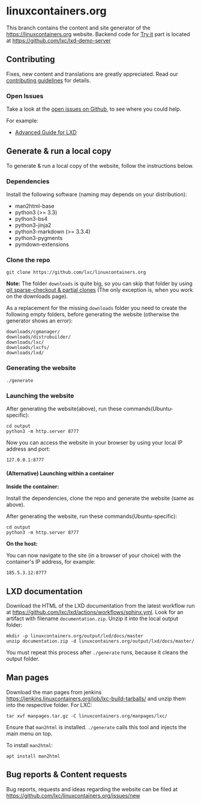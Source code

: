 # linuxcontainers.org

This branch contains the content and site generator of the
https://linuxcontainers.org website. Backend code for [Try it](https://linuxcontainers.org/lxd/try-it/)
part is located at https://github.com/lxc/lxd-demo-server

## Contributing

Fixes, new content and translations are greatly appreciated.
Read our [contributing guidelines](CONTRIBUTING.md) for details.

### Open Issues

Take a look at the [open issues on Github](https://github.com/lxc/linuxcontainers.org/issues/), to see where you could help.

For example:

* [Advanced Guide for LXD](https://github.com/lxc/linuxcontainers.org/issues/413)

## Generate & run a local copy

To generate & run a local copy of the website, follow the instructions below.

### Dependencies

Install the following software (naming may depends on your distribution):

 * man2html-base
 * python3 (>= 3.3)
 * python3-bs4
 * python3-jinja2
 * python3-markdown (>= 3.3.4)
 * python3-pygments
 * pymdown-extensions

### Clone the repo

    git clone https://github.com/lxc/linuxcontainers.org

**Note:** The folder `downloads` is quite big, so you can skip that folder by using [git sparse-checkout & partial clones](https://github.blog/2020-01-17-bring-your-monorepo-down-to-size-with-sparse-checkout/#sparse-checkout-and-partial-clones)
(The only exception is, when you work on the downloads page).

As a replacement for the missing `downloads` folder you need to create the following empty folders, before generating the website  (otherwise the generator shows an error):

```
downloads/cgmanager/
downloads/distrobuilder/
downloads/lxc/
downloads/lxcfs/
downloads/lxd/
```

### Generating the website

    ./generate

### Launching the website

After generating the website(above), run these commands(Ubuntu-specific):

    cd output
    python3 -m http.server 8777

Now you can access the website in your browser by using your local IP address and port:

    127.0.0.1:8777

#### (Alternative) Launching within a container

**Inside the container:**

Install the dependencies, clone the repo and generate the website (same as above).

After generating the website, run these commands(Ubuntu-specific):

    cd output
    python3 -m http.server 8777

**On the host:**

You can now navigate to the site (in a browser of your choice) with the container's IP address, for example:

    185.5.3.12:8777

## LXD documentation

Download the HTML of the LXD documentation from the latest workflow run at https://github.com/lxc/lxd/actions/workflows/sphinx.yml. Look for an artifact with filename `documentation.zip`. Unzip it into the local output folder: 

    mkdir -p linuxcontainers.org/output/lxd/docs/master
    unzip documentation.zip -d linuxcontainers.org/output/lxd/docs/master/

You must repeat this process after `./generate` runs, because it cleans the output folder.

## Man pages

Download the man pages from jenkins https://jenkins.linuxcontainers.org/job/lxc-build-tarballs/ and unzip them into the respective folder. For LXC:

    tar xvf manpages.tar.gz -C linuxcontainers.org/manpages/lxc/

Ensure that `man2html` is installed. `./generate` calls this tool and injects the main menu on top.

To install `man2html`:
    
    apt install man2html

## Bug reports & Content requests

Bug reports, requests and ideas regarding the website can be filed at https://github.com/lxc/linuxcontainers.org/issues/new
